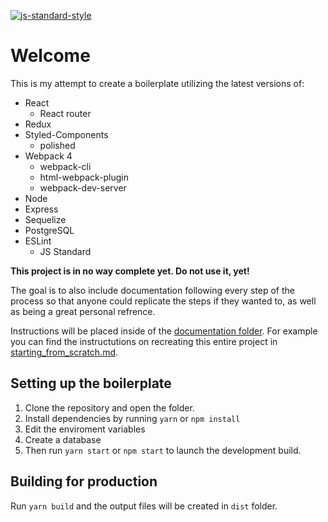 [![js-standard-style](https://img.shields.io/badge/code%20style-standard-brightgreen.svg)](https://github.com/standard/standard)

# Welcome

This is my attempt to create a boilerplate utilizing the latest versions of:

- React
  - React router
- Redux
- Styled-Components
  - polished
- Webpack 4
  - webpack-cli
  - html-webpack-plugin
  - webpack-dev-server
- Node
- Express
- Sequelize
- PostgreSQL
- ESLint
  - JS Standard

**This project is in no way complete yet. Do not use it, yet!**

The goal is to also include documentation following every step of the process so that anyone could replicate the steps if they wanted to, as well as being a great personal refrence.

Instructions will be placed inside of the [documentation folder](documentation/readme.md). For example you can find the instructutions on recreating this entire project in [starting_from_scratch.md](documentation/starting_from_scratch.md).

## Setting up the boilerplate

1.  Clone the repository and open the folder.
2.  Install dependencies by running `yarn` or `npm install`
3.  Edit the enviroment variables
4.  Create a database
5.  Then run `yarn start` or `npm start` to launch the development build.

## Building for production

Run `yarn build` and the output files will be created in `dist` folder.
